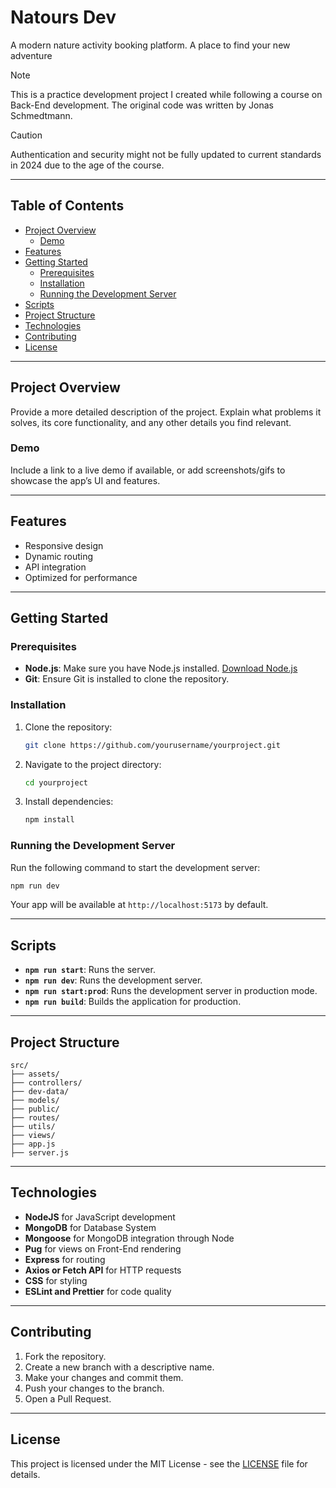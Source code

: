 # Natours Dev

A modern nature activity booking platform. A place to find your new adventure

> [!NOTE]  
> This is a practice development project I created while following a course on Back-End development. The original code was written by Jonas Schmedtmann.

> [!CAUTION]  
> Authentication and security might not be fully updated to current standards in 2024 due to the age of the course.

---

## Table of Contents

- [Project Overview](#project-overview)
  - [Demo](#demo)
- [Features](#features)
- [Getting Started](#getting-started)
  - [Prerequisites](#prerequisites)
  - [Installation](#installation)
  - [Running the Development Server](#running-the-development-server)
- [Scripts](#scripts)
- [Project Structure](#project-structure)
- [Technologies](#technologies)
- [Contributing](#contributing)
- [License](#license)

---

## Project Overview

Provide a more detailed description of the project. Explain what problems it solves, its core functionality, and any other details you find relevant.

### Demo

Include a link to a live demo if available, or add screenshots/gifs to showcase the app’s UI and features.

---

## Features

- Responsive design
- Dynamic routing
- API integration
- Optimized for performance

---

## Getting Started

### Prerequisites

- **Node.js**: Make sure you have Node.js installed. [Download Node.js](https://nodejs.org/)
- **Git**: Ensure Git is installed to clone the repository.

### Installation

1. Clone the repository:
   ```bash
   git clone https://github.com/yourusername/yourproject.git
   ```
2. Navigate to the project directory:
   ```bash
   cd yourproject
   ```
3. Install dependencies:
   ```bash
   npm install
   ```

### Running the Development Server

Run the following command to start the development server:

```bash
npm run dev
```

Your app will be available at `http://localhost:5173` by default.

---

## Scripts

- **`npm run start`**: Runs the server.
- **`npm run dev`**: Runs the development server.
- **`npm run start:prod`**: Runs the development server in production mode.
- **`npm run build`**: Builds the application for production.

---

## Project Structure

```plaintext
src/
├── assets/
├── controllers/
├── dev-data/
├── models/
├── public/
├── routes/
├── utils/
├── views/
├── app.js
├── server.js

```

---

## Technologies

- **NodeJS** for JavaScript development
- **MongoDB** for Database System
- **Mongoose** for MongoDB integration through Node
- **Pug** for views on Front-End rendering
- **Express** for routing
- **Axios or Fetch API** for HTTP requests
- **CSS** for styling
- **ESLint and Prettier** for code quality

---

## Contributing

1. Fork the repository.
2. Create a new branch with a descriptive name.
3. Make your changes and commit them.
4. Push your changes to the branch.
5. Open a Pull Request.

---

## License

This project is licensed under the MIT License - see the [LICENSE](LICENSE) file for details.
